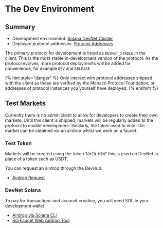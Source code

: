 # The Dev Environment

## Summary

* Development environment: [Solana DevNet Cluster](https://docs.solana.com/clusters#devnet)
* Deployed protocol addresses: [Protocol Addresses](https://github.com/MonacoProtocol/client/blob/main/types/protocol.ts)

The primary protocol for development is listed as `DEVNET_STABLE` in the client. This is the most stable in-development version of the protocol. As the protocol evolves, more protocol deployments will be added for convenience, for example `DEV` and `RELEASE`

{% hint style="danger" %}
Only interact with protocol addresses shipped with the client as these are verified by the Monaco Protocol Foundation; or addresses of protocol instances you yourself have deployed.&#x20;
{% endhint %}

## Test Markets

Currently there is no admin client to allow for developers to create their own markets. Until this client is shipped, markets will be regularly added to the protocol to enable development. Similarly, the token used to enter the market can be obtained via an airdrop whilst we work on a faucet.

### Test Token

Markets will be created using the token `TOKEN_MINT` this is used on DevNet in place of a token such as USDT.&#x20;

You can request an airdrop through the DevHub:

* [Airdrop Request](https://github.com/MonacoProtocol/sdk/discussions/8)

### DevNet Solana

To pay for transactions and account creation, you will need SOL in your development wallet.&#x20;

* [Airdrop via Solana CLI](https://docs.solana.com/cli/usage#airdrop-sollamports)
* [Sol Faucet Web Airdrop Tool](https://solfaucet.com/)
